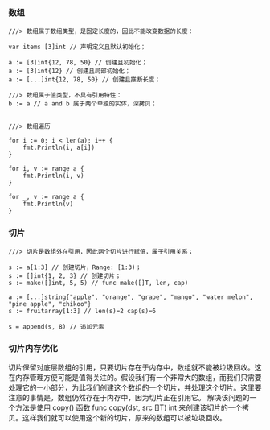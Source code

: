 ### 数组

```
///> 数组属于数组类型，是固定长度的，因此不能改变数据的长度：

var items [3]int // 声明定义且默认初始化；

a := [3]int{12, 78, 50} // 创建且初始化；
a := [3]int{12} // 创建且局部初始化；
a := [...]int{12, 78, 50} // 创建且推断长度；

///> 数组属于值类型，不具有引用特性：
b := a // a and b 属于两个单独的实体，深拷贝；


///> 数组遍历

for i := 0; i < len(a); i++ {
    fmt.Println(i, a[i])
}

for i, v := range a {
    fmt.Println(i, v)
}

for _, v := range a {
    fmt.Println(v)
}

```

### 切片

```
///> 切片是数组外在引用，因此两个切片进行赋值，属于引用关系；

s := a[1:3] // 创建切片，Range: [1:3)；
s := []int{1, 2, 3} // 创建切片；
s := make([]int, 5, 5) // func make([]T, len, cap)

a := [...]string{"apple", "orange", "grape", "mango", "water melon", "pine apple", "chikoo"}
s := fruitarray[1:3] // len(s)=2 cap(s)=6

s = append(s, 8) // 追加元素
```

### 切片内存优化
切片保留对底层数组的引用，只要切片存在于内存中，数组就不能被垃圾回收。这在内存管理方便可能是值得关注的。假设我们有一个非常大的数组，而我们只需要处理它的一小部分，为此我们创建这个数组的一个切片，并处理这个切片。这里要注意的事情是，数组仍然存在于内存中，因为切片正在引用它。
解决该问题的一个方法是使用 copy() 函数 func copy(dst, src []T) int 来创建该切片的一个拷贝。这样我们就可以使用这个新的切片，原来的数组可以被垃圾回收。